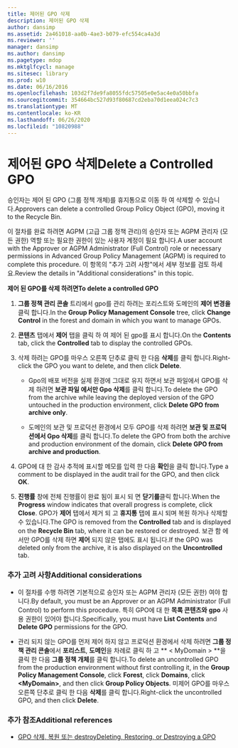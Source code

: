 ```yaml
---
title: 제어된 GPO 삭제
description: 제어된 GPO 삭제
author: dansimp
ms.assetid: 2a461018-aa0b-4ae3-b079-efc554ca4a3d
ms.reviewer: ''
manager: dansimp
ms.author: dansimp
ms.pagetype: mdop
ms.mktglfcycl: manage
ms.sitesec: library
ms.prod: w10
ms.date: 06/16/2016
ms.openlocfilehash: 103d2f7de9fa8055fdc57505e0e5ac4e0a50bbfa
ms.sourcegitcommit: 354664bc527d93f80687cd2eba70d1eea024c7c3
ms.translationtype: MT
ms.contentlocale: ko-KR
ms.lasthandoff: 06/26/2020
ms.locfileid: "10820988"
---
```

# <span data-ttu-id="34935-103">제어된 GPO 삭제</span><span class="sxs-lookup"><span data-stu-id="34935-103">Delete a Controlled GPO</span></span>


<span data-ttu-id="34935-104">승인자는 제어 된 GPO (그룹 정책 개체)를 휴지통으로 이동 하 여 삭제할 수 있습니다.</span><span class="sxs-lookup"><span data-stu-id="34935-104">Approvers can delete a controlled Group Policy Object (GPO), moving it to the Recycle Bin.</span></span>

<span data-ttu-id="34935-105">이 절차를 완료 하려면 AGPM (고급 그룹 정책 관리)의 승인자 또는 AGPM 관리자 (모든 권한) 역할 또는 필요한 권한이 있는 사용자 계정이 필요 합니다.</span><span class="sxs-lookup"><span data-stu-id="34935-105">A user account with the Approver or AGPM Administrator (Full Control) role or necessary permissions in Advanced Group Policy Management (AGPM) is required to complete this procedure.</span></span> <span data-ttu-id="34935-106">이 항목의 "추가 고려 사항"에서 세부 정보를 검토 하세요.</span><span class="sxs-lookup"><span data-stu-id="34935-106">Review the details in "Additional considerations" in this topic.</span></span>

**<span data-ttu-id="34935-107">제어 된 GPO를 삭제 하려면</span><span class="sxs-lookup"><span data-stu-id="34935-107">To delete a controlled GPO</span></span>**

1.  <span data-ttu-id="34935-108">**그룹 정책 관리 콘솔** 트리에서 gpo를 관리 하려는 포리스트와 도메인의 **제어 변경을** 클릭 합니다.</span><span class="sxs-lookup"><span data-stu-id="34935-108">In the **Group Policy Management Console** tree, click **Change Control** in the forest and domain in which you want to manage GPOs.</span></span>

2.  <span data-ttu-id="34935-109">**콘텐츠** 탭에서 **제어** 탭을 클릭 하 여 제어 된 gpo를 표시 합니다.</span><span class="sxs-lookup"><span data-stu-id="34935-109">On the **Contents** tab, click the **Controlled** tab to display the controlled GPOs.</span></span>

3.  <span data-ttu-id="34935-110">삭제 하려는 GPO를 마우스 오른쪽 단추로 클릭 한 다음 **삭제**를 클릭 합니다.</span><span class="sxs-lookup"><span data-stu-id="34935-110">Right-click the GPO you want to delete, and then click **Delete**.</span></span>

    -   <span data-ttu-id="34935-111">Gpo의 배포 버전을 실제 환경에 그대로 유지 하면서 보관 파일에서 GPO를 삭제 하려면 **보관 파일 에서만 Gpo 삭제**를 클릭 합니다.</span><span class="sxs-lookup"><span data-stu-id="34935-111">To delete the GPO from the archive while leaving the deployed version of the GPO untouched in the production environment, click **Delete GPO from archive only**.</span></span>

    -   <span data-ttu-id="34935-112">도메인의 보관 및 프로덕션 환경에서 모두 GPO를 삭제 하려면 **보관 및 프로덕션에서 Gpo 삭제**를 클릭 합니다.</span><span class="sxs-lookup"><span data-stu-id="34935-112">To delete the GPO from both the archive and production environment of the domain, click **Delete GPO from archive and production**.</span></span>

4.  <span data-ttu-id="34935-113">GPO에 대 한 감사 추적에 표시할 메모를 입력 한 다음 **확인**을 클릭 합니다.</span><span class="sxs-lookup"><span data-stu-id="34935-113">Type a comment to be displayed in the audit trail for the GPO, and then click **OK**.</span></span>

5.  <span data-ttu-id="34935-114">**진행률** 창에 전체 진행률이 완료 됨이 표시 되 면 **닫기를**클릭 합니다.</span><span class="sxs-lookup"><span data-stu-id="34935-114">When the **Progress** window indicates that overall progress is complete, click **Close**.</span></span> <span data-ttu-id="34935-115">GPO가 **제어** 탭에서 제거 되 고 **휴지통** 탭에 표시 되며 복원 하거나 삭제할 수 있습니다.</span><span class="sxs-lookup"><span data-stu-id="34935-115">The GPO is removed from the **Controlled** tab and is displayed on the **Recycle Bin** tab, where it can be restored or destroyed.</span></span> <span data-ttu-id="34935-116">보관 함 에서만 GPO를 삭제 하면 **제어** 되지 않은 탭에도 표시 됩니다.</span><span class="sxs-lookup"><span data-stu-id="34935-116">If the GPO was deleted only from the archive, it is also displayed on the **Uncontrolled** tab.</span></span>

### <span data-ttu-id="34935-117">추가 고려 사항</span><span class="sxs-lookup"><span data-stu-id="34935-117">Additional considerations</span></span>

-   <span data-ttu-id="34935-118">이 절차를 수행 하려면 기본적으로 승인자 또는 AGPM 관리자 (모든 권한) 여야 합니다.</span><span class="sxs-lookup"><span data-stu-id="34935-118">By default, you must be an Approver or an AGPM Administrator (Full Control) to perform this procedure.</span></span> <span data-ttu-id="34935-119">특히 GPO에 대 한 **목록 콘텐츠와** **gpo** 사용 권한이 있어야 합니다.</span><span class="sxs-lookup"><span data-stu-id="34935-119">Specifically, you must have **List Contents** and **Delete GPO** permissions for the GPO.</span></span>

-   <span data-ttu-id="34935-120">관리 되지 않는 GPO를 먼저 제어 하지 않고 프로덕션 환경에서 삭제 하려면 **그룹 정책 관리 콘솔**에서 **포리스트**, **도메인**을 차례로 클릭 하 고 \*\* &lt; MyDomain &gt; \*\*을 클릭 한 다음 **그룹 정책 개체**를 클릭 합니다.</span><span class="sxs-lookup"><span data-stu-id="34935-120">To delete an uncontrolled GPO from the production environment without first controlling it, in the **Group Policy Management Console**, click **Forest**, click **Domains**, click **&lt;MyDomain&gt;**, and then click **Group Policy Objects**.</span></span> <span data-ttu-id="34935-121">미제어 GPO를 마우스 오른쪽 단추로 클릭 한 다음 **삭제**를 클릭 합니다.</span><span class="sxs-lookup"><span data-stu-id="34935-121">Right-click the uncontrolled GPO, and then click **Delete**.</span></span>

### <span data-ttu-id="34935-122">추가 참조</span><span class="sxs-lookup"><span data-stu-id="34935-122">Additional references</span></span>

-   [<span data-ttu-id="34935-123">GPO 삭제, 복원 또는 destroy</span><span class="sxs-lookup"><span data-stu-id="34935-123">Deleting, Restoring, or Destroying a GPO</span></span>](deleting-restoring-or-destroying-a-gpo-agpm40.md)

 

 





